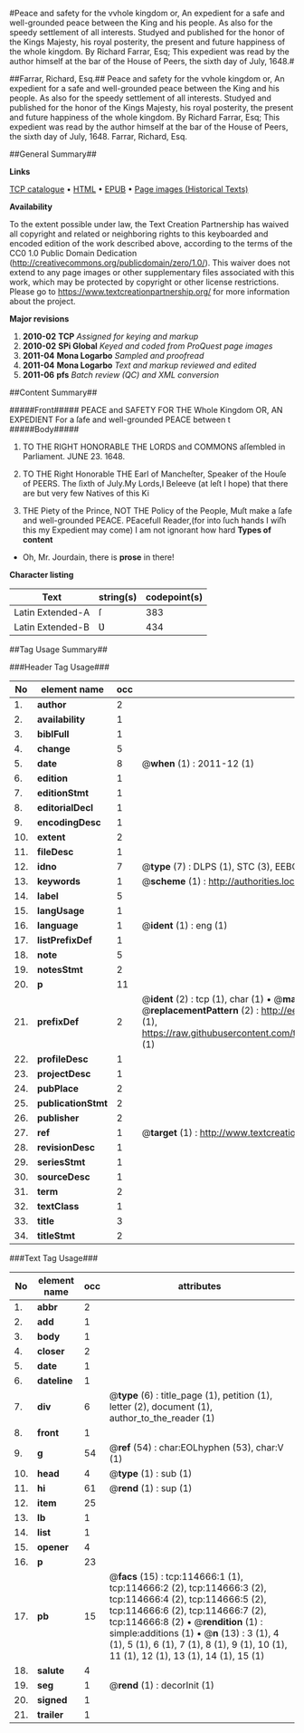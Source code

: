 #Peace and safety for the vvhole kingdom or, An expedient for a safe and well-grounded peace between the King and his people. As also for the speedy settlement of all interests. Studyed and published for the honor of the Kings Majesty, his royal posterity, the present and future happiness of the whole kingdom. By Richard Farrar, Esq; This expedient was read by the author himself at the bar of the House of Peers, the sixth day of July, 1648.#

##Farrar, Richard, Esq.##
Peace and safety for the vvhole kingdom or, An expedient for a safe and well-grounded peace between the King and his people. As also for the speedy settlement of all interests. Studyed and published for the honor of the Kings Majesty, his royal posterity, the present and future happiness of the whole kingdom. By Richard Farrar, Esq; This expedient was read by the author himself at the bar of the House of Peers, the sixth day of July, 1648.
Farrar, Richard, Esq.

##General Summary##

**Links**

[TCP catalogue](http://www.ota.ox.ac.uk/tcp/)  • 
[HTML](http://tei.it.ox.ac.uk/tcp/Texts-HTML/free/A85/A85157.html)  • 
[EPUB](http://tei.it.ox.ac.uk/tcp/Texts-EPUB/free/A85/A85157.epub) • 
[Page images (Historical Texts)](https://historicaltexts.jisc.ac.uk/eebo-99862505e)

**Availability**

To the extent possible under law, the Text Creation Partnership has waived all copyright and related or neighboring rights to this keyboarded and encoded edition of the work described above, according to the terms of the CC0 1.0 Public Domain Dedication (http://creativecommons.org/publicdomain/zero/1.0/). This waiver does not extend to any page images or other supplementary files associated with this work, which may be protected by copyright or other license restrictions. Please go to https://www.textcreationpartnership.org/ for more information about the project.

**Major revisions**

1. __2010-02__ __TCP__ *Assigned for keying and markup*
1. __2010-02__ __SPi Global__ *Keyed and coded from ProQuest page images*
1. __2011-04__ __Mona Logarbo__ *Sampled and proofread*
1. __2011-04__ __Mona Logarbo__ *Text and markup reviewed and edited*
1. __2011-06__ __pfs__ *Batch review (QC) and XML conversion*

##Content Summary##

#####Front#####
PEACE and SAFETY FOR THE Whole Kingdom OR, AN EXPEDIENT For a ſafe and well-grounded PEACE between t
#####Body#####

1. TO THE RIGHT HONORABLE THE LORDS and COMMONS aſſembled in Parliament. JUNE 23. 1648.

1. TO THE Right Honorable THE Earl of Mancheſter, Speaker of the Houſe of PEERS.
The ſixth of July.My Lords,I Beleeve (at leſt I hope) that there are but very few Natives of this Ki
1. THE Piety of the Prince, NOT THE Policy of the People, Muſt make a ſafe and well-grounded PEACE.
PEacefull Reader,(for into ſuch hands I wiſh this my Expedient may come) I am not ignorant how hard 
**Types of content**

  * Oh, Mr. Jourdain, there is **prose** in there!

**Character listing**


|Text|string(s)|codepoint(s)|
|---|---|---|
|Latin Extended-A|ſ|383|
|Latin Extended-B|Ʋ|434|

##Tag Usage Summary##

###Header Tag Usage###

|No|element name|occ|attributes|
|---|---|---|---|
|1.|__author__|2||
|2.|__availability__|1||
|3.|__biblFull__|1||
|4.|__change__|5||
|5.|__date__|8| @__when__ (1) : 2011-12 (1)|
|6.|__edition__|1||
|7.|__editionStmt__|1||
|8.|__editorialDecl__|1||
|9.|__encodingDesc__|1||
|10.|__extent__|2||
|11.|__fileDesc__|1||
|12.|__idno__|7| @__type__ (7) : DLPS (1), STC (3), EEBO-CITATION (1), PROQUEST (1), VID (1)|
|13.|__keywords__|1| @__scheme__ (1) : http://authorities.loc.gov/ (1)|
|14.|__label__|5||
|15.|__langUsage__|1||
|16.|__language__|1| @__ident__ (1) : eng (1)|
|17.|__listPrefixDef__|1||
|18.|__note__|5||
|19.|__notesStmt__|2||
|20.|__p__|11||
|21.|__prefixDef__|2| @__ident__ (2) : tcp (1), char (1)  •  @__matchPattern__ (2) : ([0-9\-]+):([0-9IVX]+) (1), (.+) (1)  •  @__replacementPattern__ (2) : http://eebo.chadwyck.com/downloadtiff?vid=$1&page=$2 (1), https://raw.githubusercontent.com/textcreationpartnership/Texts/master/tcpchars.xml#$1 (1)|
|22.|__profileDesc__|1||
|23.|__projectDesc__|1||
|24.|__pubPlace__|2||
|25.|__publicationStmt__|2||
|26.|__publisher__|2||
|27.|__ref__|1| @__target__ (1) : http://www.textcreationpartnership.org/docs/. (1)|
|28.|__revisionDesc__|1||
|29.|__seriesStmt__|1||
|30.|__sourceDesc__|1||
|31.|__term__|2||
|32.|__textClass__|1||
|33.|__title__|3||
|34.|__titleStmt__|2||


###Text Tag Usage###

|No|element name|occ|attributes|
|---|---|---|---|
|1.|__abbr__|2||
|2.|__add__|1||
|3.|__body__|1||
|4.|__closer__|2||
|5.|__date__|1||
|6.|__dateline__|1||
|7.|__div__|6| @__type__ (6) : title_page (1), petition (1), letter (2), document (1), author_to_the_reader (1)|
|8.|__front__|1||
|9.|__g__|54| @__ref__ (54) : char:EOLhyphen (53), char:V (1)|
|10.|__head__|4| @__type__ (1) : sub (1)|
|11.|__hi__|61| @__rend__ (1) : sup (1)|
|12.|__item__|25||
|13.|__lb__|1||
|14.|__list__|1||
|15.|__opener__|4||
|16.|__p__|23||
|17.|__pb__|15| @__facs__ (15) : tcp:114666:1 (1), tcp:114666:2 (2), tcp:114666:3 (2), tcp:114666:4 (2), tcp:114666:5 (2), tcp:114666:6 (2), tcp:114666:7 (2), tcp:114666:8 (2)  •  @__rendition__ (1) : simple:additions (1)  •  @__n__ (13) : 3 (1), 4 (1), 5 (1), 6 (1), 7 (1), 8 (1), 9 (1), 10 (1), 11 (1), 12 (1), 13 (1), 14 (1), 15 (1)|
|18.|__salute__|4||
|19.|__seg__|1| @__rend__ (1) : decorInit (1)|
|20.|__signed__|1||
|21.|__trailer__|1||
